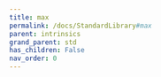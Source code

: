 ```yaml
---
title: max
permalink: /docs/StandardLibrary#max
parent: intrinsics
grand_parent: std
has_children: False
nav_order: 0
---
```

